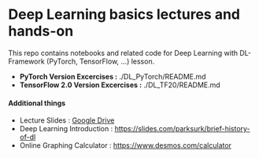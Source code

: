 # Deep Learning basics lectures and hands-on

This repo contains notebooks and related code for Deep Learning with DL-Framework (PyTorch, TensorFlow, ...) lesson.

* **PyTorch Version Excercises :** ./DL_PyTorch/README.md
* **TensorFlow 2.0 Version Excercises :** ./DL_TF20/README.md

#### Additional things
- Lecture Slides : [Google Drive](https://drive.google.com/drive/folders/1eTzbDFbp0bPraxQFJadTlGp_o-hrnvbC)
- Deep Learning Introduction : https://slides.com/parksurk/brief-history-of-dl
- Online Graphing Calculator : https://www.desmos.com/calculator
